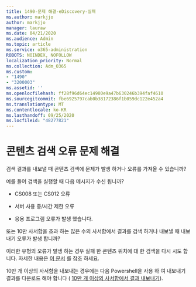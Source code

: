 ```yaml
---
title: 1490-문제 해결-eDiscovery-실패
ms.author: markjjo
author: markjjo
manager: lauraw
ms.date: 04/21/2020
ms.audience: Admin
ms.topic: article
ms.service: o365-administration
ROBOTS: NOINDEX, NOFOLLOW
localization_priority: Normal
ms.collection: Adm_O365
ms.custom:
- "1490"
- "3200003"
ms.assetid: ''
ms.openlocfilehash: ff28f96d64ec14980e9a47b630246b394faf4610
ms.sourcegitcommit: fbe6925797cab0b38172386f1b059dc122e452a4
ms.translationtype: MT
ms.contentlocale: ko-KR
ms.lasthandoff: 09/25/2020
ms.locfileid: "48277821"
---
```

# <a name="troubleshoot-content-search-errors"></a>콘텐츠 검색 오류 문제 해결

검색 결과를 내보낼 때 콘텐츠 검색에 문제가 발생 하거나 오류를 가져올 수 있습니까?

예를 들어 검색을 실행할 때 다음 메시지가 수신 됩니까?

- CS008 또는 CS012 오류

- 서버 사용 중/시간 제한 오류

- 응용 프로그램 오류가 발생 했습니다.

또는 10만 사서함을 초과 하는 많은 수의 사서함에서 결과를 검색 하거나 내보낼 때 내보내기 오류가 발생 합니까?

이러한 유형의 오류가 발생 하는 경우 실패 한 콘텐츠 위치에 대 한 검색을 다시 시도 합니다. 자세한 내용은  [이 문서](https://docs.microsoft.com/microsoft-365/compliance/retry-failed-content-search) 를 참조 하세요.

10만 개 이상의 사서함을 내보내는 경우에는 다음 Powershell을 사용 하 여 내보내기 결과를 다운로드 해야 합니다 (  [10만 개 이상의 사서함에서 결과 내보내기](https://docs.microsoft.com/microsoft-365/compliance/export-search-results?view=o365-worldwide%23exporting-results-from-more-than-100000-mailboxes)).
